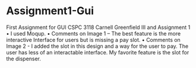 # Assignment1-Gui
First Assignment for GUI CSPC 3118
Carnell Greenfield III and Assignment 1
• I used Moqup.
• Comments on Image 1 – The best feature is the more interactive Interface for users but is missing a pay slot.
• Comments on Image 2 - I added the slot in this design and a way for the user to pay. The user has less of an interactable interface.
My favorite feature is the slot for the dispenser.
